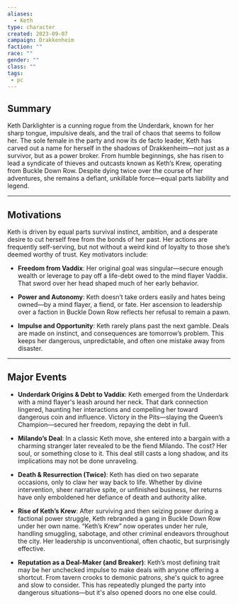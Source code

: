```yaml
---
aliases:
  - Keth
type: character
created: 2023-09-07
campaign: Drakkenheim
faction: ""
race: ""
gender: ""
class: ""
tags:
 - pc
---
```

## **Summary**

Keth Darklighter is a cunning rogue from the Underdark, known for her sharp tongue, impulsive deals, and the trail of chaos that seems to follow her. The sole female in the party and now its de facto leader, Keth has carved out a name for herself in the shadows of Drakkenheim—not just as a survivor, but as a power broker. From humble beginnings, she has risen to lead a syndicate of thieves and outcasts known as Keth’s Krew, operating from Buckle Down Row. Despite dying twice over the course of her adventures, she remains a defiant, unkillable force—equal parts liability and legend.

---

## **Motivations**

Keth is driven by equal parts survival instinct, ambition, and a desperate desire to cut herself free from the bonds of her past. Her actions are frequently self-serving, but not without a weird kind of loyalty to those she’s deemed worthy of trust. Key motivators include:

- **Freedom from Vaddix**: Her original goal was singular—secure enough wealth or leverage to pay off a life-debt owed to the mind flayer Vaddix. That sword over her head shaped much of her early behavior.
    
- **Power and Autonomy**: Keth doesn’t take orders easily and hates being owned—by a mind flayer, a fiend, or fate. Her ascension to leadership over a faction in Buckle Down Row reflects her refusal to remain a pawn.
    
- **Impulse and Opportunity**: Keth rarely plans past the next gamble. Deals are made on instinct, and consequences are tomorrow’s problem. This keeps her dangerous, unpredictable, and often one mistake away from disaster.
    

---

## **Major Events**

- **Underdark Origins & Debt to Vaddix**: Keth emerged from the Underdark with a mind flayer's leash around her neck. That dark connection lingered, haunting her interactions and compelling her toward dangerous coin and influence. Victory in the Pits—slaying the Queen’s Champion—secured her freedom, repaying the debt in full.
    
- **Milando’s Deal**: In a classic Keth move, she entered into a bargain with a charming stranger later revealed to be the fiend Milando. The cost? Her soul, or something close to it. This deal still casts a long shadow, and its implications may not be done unraveling.
    
- **Death & Resurrection (Twice)**: Keth has died on two separate occasions, only to claw her way back to life. Whether by divine intervention, sheer narrative spite, or unfinished business, her returns have only emboldened her defiance of death and authority alike.
    
- **Rise of Keth’s Krew**: After surviving and then seizing power during a factional power struggle, Keth rebranded a gang in Buckle Down Row under her own name. “Keth’s Krew” now operates under her rule, handling smuggling, sabotage, and other criminal endeavors throughout the city. Her leadership is unconventional, often chaotic, but surprisingly effective.
    
- **Reputation as a Deal-Maker (and Breaker)**: Keth’s most defining trait may be her unchecked impulse to make deals with anyone offering a shortcut. From tavern crooks to demonic patrons, she's quick to agree and slow to consider. This has repeatedly plunged the party into dangerous situations—but it's also opened doors no one else could.